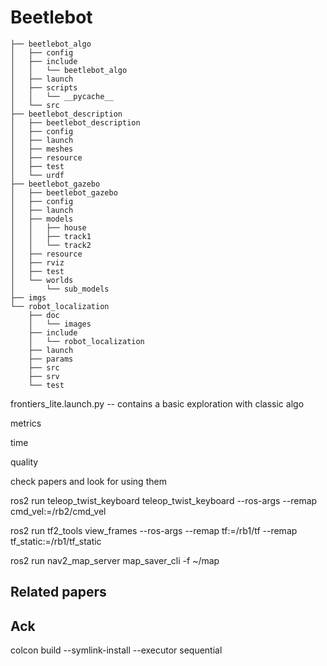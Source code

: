# Beetlebot 


```
├── beetlebot_algo
│   ├── config
│   ├── include
│   │   └── beetlebot_algo
│   ├── launch
│   ├── scripts
│   │   └── __pycache__
│   └── src
├── beetlebot_description
│   ├── beetlebot_description
│   ├── config
│   ├── launch
│   ├── meshes
│   ├── resource
│   ├── test
│   └── urdf
├── beetlebot_gazebo
│   ├── beetlebot_gazebo
│   ├── config
│   ├── launch
│   ├── models
│   │   ├── house
│   │   ├── track1
│   │   └── track2
│   ├── resource
│   ├── rviz
│   ├── test
│   └── worlds
│       └── sub_models
├── imgs
└── robot_localization
    ├── doc
    │   └── images
    ├── include
    │   └── robot_localization
    ├── launch
    ├── params
    ├── src
    ├── srv
    └── test
```

frontiers_lite.launch.py -- contains a basic exploration with classic algo

metrics

time

quality

check papers and look for using them

ros2 run teleop_twist_keyboard teleop_twist_keyboard --ros-args --remap cmd_vel:=/rb2/cmd_vel

ros2 run tf2_tools view_frames --ros-args --remap tf:=/rb1/tf --remap tf_static:=/rb1/tf_static


ros2 run nav2_map_server map_saver_cli -f ~/map

## Related papers

## Ack

colcon build --symlink-install --executor sequential

